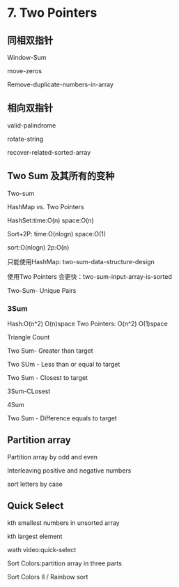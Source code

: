 
# 7. Two Pointers

## 同相双指针

Window-Sum

move-zeros

Remove-duplicate-numbers-in-array

## 相向双指针

valid-palindrome

rotate-string

recover-related-sorted-array

## Two Sum 及其所有的变种
Two-sum

HashMap vs. Two Pointers

HashSet:time:O(n) space:O(n)

Sort+2P: time:O(nlogn)  space:O(1)

sort:O(nlogn)
2p:O(n)

只能使用HashMap: two-sum-data-structure-design

使用Two Pointers 会更快：two-sum-input-array-is-sorted

Two-Sum- Unique Pairs

### 3Sum 

Hash:O(n^2) O(n)space
Two Pointers: O(n^2) O(1)space


Triangle Count


Two Sum- Greater than target

Two SUm - Less than or equal to target

Two Sum - Closest to target

3Sum-CLosest

4Sum

Two Sum - Difference equals to target

## Partition array

Partition array by odd and even

Interleaving positive and negative numbers

sort letters by case

## Quick Select

kth smallest numbers in unsorted array

kth largest element

wath video:quick-select


Sort Colors:partition array in three parts

Sort Colors II / Rainbow sort
